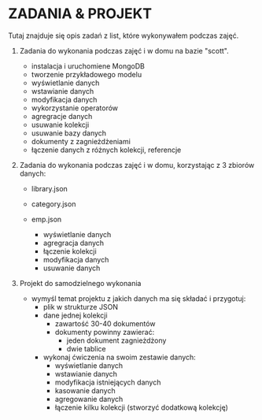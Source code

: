 # ZADANIA & PROJEKT

Tutaj znajduje się opis zadań z list, które wykonywałem podczas zajęć.

1. Zadania do wykonania podczas zajęć i w domu na bazie "scott".

    - instalacja i uruchomiene MongoDB
    - tworzenie przykładowego modelu
    - wyświetlanie danych
    - wstawianie danych
    - modyfikacja danych
    - wykorzystanie operatorów
    - agregracje danych
    - usuwanie kolekcji
    - usuwanie bazy danych
    - dokumenty z zagnieżdżeniami
    - łączenie danych z różnych kolekcji, referencje

2. Zadania do wykonania podczas zajęć i w domu, korzystając z 3 zbiorów danych:
    - library.json
    - category.json
    - emp.json

        - wyświetlanie danych
        - agregracja danych
        - łączenie kolekcji
        - modyfikacja danych
        - usuwanie danych

3. Projekt do samodzielnego wykonania
    - wymyśl temat projektu z jakich danych ma się składać i przygotuj:
        - plik w strukturze JSON
        - dane jednej kolekcji
            - zawartość 30-40 dokumentów
            - dokumenty powinny zawierać:
                - jeden dokument zagnieżdżony
                - dwie tablice
        - wykonaj ćwiczenia na swoim zestawie danych:
            - wyświetlanie danych
            - wstawianie danych
            - modyfikacja istniejących danych
            - kasowanie danych
            - agregowanie danych
            - łączenie kilku kolekcji (stworzyć dodatkową kolekcję)